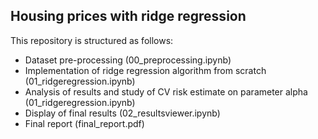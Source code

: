 ## Housing prices with ridge regression

This repository is structured as follows:  
- Dataset pre-processing  (00_preprocessing.ipynb)  
- Implementation of ridge regression algorithm from scratch (01_ridgeregression.ipynb)  
- Analysis of results and study of CV risk estimate on parameter alpha  (01_ridgeregression.ipynb)  
- Display of final results (02_resultsviewer.ipynb)
- Final report (final_report.pdf)

